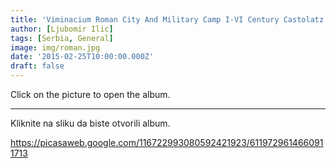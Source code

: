 ```yaml
---
title: 'Viminacium Roman City And Military Camp I-VI Century Castolatz Serbia'
author: [Ljubomir Ilic]
tags: [Serbia, General]
image: img/roman.jpg
date: '2015-02-25T10:00:00.000Z'
draft: false
---
```


Click on the picture to open the album.

------

Kliknite na sliku da biste otvorili album.

https://picasaweb.google.com/116722993080592421923/6119729614660911713
